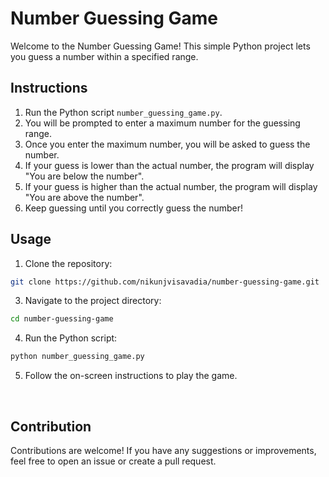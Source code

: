 # Number Guessing Game

Welcome to the Number Guessing Game! This simple Python project lets you guess a number within a specified range.

## Instructions

1. Run the Python script `number_guessing_game.py`.
2. You will be prompted to enter a maximum number for the guessing range.
3. Once you enter the maximum number, you will be asked to guess the number.
4. If your guess is lower than the actual number, the program will display "You are below the number".
5. If your guess is higher than the actual number, the program will display "You are above the number".
6. Keep guessing until you correctly guess the number!

## Usage

1. Clone the repository:
```bash
git clone https://github.com/nikunjvisavadia/number-guessing-game.git
```

3. Navigate to the project directory:
```bash
cd number-guessing-game
```

4. Run the Python script:
```bash
python number_guessing_game.py
```

5. Follow the on-screen instructions to play the game.

<br>

## Contribution

Contributions are welcome! If you have any suggestions or improvements, feel free to open an issue or create a pull request.
